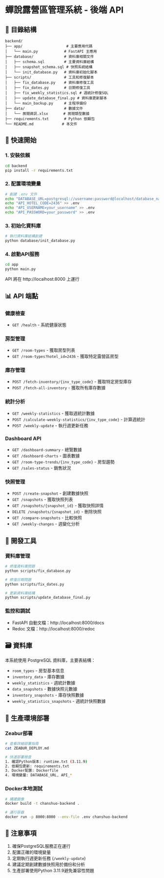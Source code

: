 # 蟬說露營區管理系統 - 後端 API

## 📁 目錄結構

```
backend/
├── app/                    # 主要應用代碼
│   └── main.py            # FastAPI 主應用
├── database/              # 資料庫相關文件
│   ├── schema.sql         # 主要資料庫結構
│   ├── snapshot_schema.sql # 快照系統結構
│   └── init_database.py   # 資料庫初始化腳本
├── scripts/               # 工具和修復腳本
│   ├── fix_database.py    # 資料庫修復工具
│   ├── fix_dates.py       # 日期修復工具
│   ├── fix_weekly_statistics.sql # 週統計修復SQL
│   ├── update_database_final.py # 資料庫更新腳本
│   └── main_backup.py     # 主程序備份
├── data/                  # 數據文件
│   └── 房間資訊.xlsx       # 房間類型數據
├── requirements.txt       # Python 依賴包
└── README.md             # 本文件
```

## 🚀 快速開始

### 1. 安裝依賴
```bash
cd backend
pip install -r requirements.txt
```

### 2. 配置環境變量
```bash
# 創建 .env 文件
echo "DATABASE_URL=postgresql://username:password@localhost/database_name" > .env
echo "API_HOTEL_CODE=2436" >> .env
echo "API_USERNAME=your_username" >> .env
echo "API_PASSWORD=your_password" >> .env
```

### 3. 初始化資料庫
```bash
# 執行資料庫結構創建
python database/init_database.py
```

### 4. 啟動API服務
```bash
cd app
python main.py
```

API 將在 http://localhost:8000 上運行

## 📊 API 端點

### 健康檢查
- `GET /health` - 系統健康狀態

### 房型管理
- `GET /room-types` - 獲取房型列表
- `GET /room-types?hotel_id=2436` - 獲取特定露營區房型

### 庫存管理
- `POST /fetch-inventory/{inv_type_code}` - 獲取特定房型庫存
- `POST /fetch-all-inventory` - 獲取所有庫存數據

### 統計分析
- `GET /weekly-statistics` - 獲取週統計數據
- `POST /calculate-weekly-statistics/{inv_type_code}` - 計算週統計
- `POST /weekly-update` - 執行週更新任務

### Dashboard API
- `GET /dashboard-summary` - 總覽數據
- `GET /dashboard-charts` - 圖表數據
- `GET /room-type-trends/{inv_type_code}` - 房型趨勢
- `GET /sales-status` - 銷售狀況

### 快照管理
- `POST /create-snapshot` - 創建數據快照
- `GET /snapshots` - 獲取快照列表
- `GET /snapshots/{snapshot_id}` - 獲取快照詳情
- `DELETE /snapshots/{snapshot_id}` - 刪除快照
- `GET /compare-snapshots` - 比較快照
- `GET /weekly-changes` - 週變化分析

## 🔧 開發工具

### 資料庫管理
```bash
# 修復資料庫問題
python scripts/fix_database.py

# 修復日期問題  
python scripts/fix_dates.py

# 更新資料庫結構
python scripts/update_database_final.py
```

### 監控和調試
- FastAPI 自動文檔：http://localhost:8000/docs
- Redoc 文檔：http://localhost:8000/redoc

## 🗃️ 資料庫

本系統使用 PostgreSQL 資料庫，主要表結構：

- `room_types` - 房型基本信息
- `inventory_data` - 庫存數據
- `weekly_statistics` - 週統計數據
- `data_snapshots` - 數據快照元數據
- `inventory_snapshots` - 庫存快照數據
- `weekly_statistics_snapshots` - 週統計快照數據

## 🚀 生產環境部署

### Zeabur部署
```bash
# 查看詳細部署指南
cat ZEABUR_DEPLOY.md

# 快速部署檢查
1. 確認Python版本: runtime.txt (3.11.9)
2. 依賴包更新: requirements.txt
3. Docker配置: Dockerfile
4. 環境變量: DATABASE_URL, API_*
```

### Docker本地測試
```bash
# 構建鏡像
docker build -t chanshuo-backend .

# 運行容器
docker run -p 8000:8000 --env-file .env chanshuo-backend
```

## 📝 注意事項

1. 確保PostgreSQL服務正在運行
2. 配置正確的環境變量
3. 定期執行週更新任務 (`/weekly-update`)
4. 建議定期創建數據快照用於備份和分析
5. 生產部署使用Python 3.11.9避免兼容性問題
